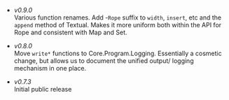 * _v0.9.0_  
       Various function renames. Add -`Rope` suffix to `width`, `insert`,
       etc and the `append` method of Textual. Makes it more uniform both
       within the API for Rope and consistent with Map and Set.

* _v0.8.0_  
       Move `write*` functions to Core.Program.Logging. Essentially a
       cosmetic change, but allows us to document the unified output/
       logging mechanism in one place.

* _v0.7.3_  
       Initial public release
